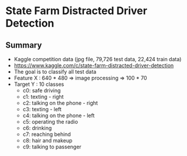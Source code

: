 # State Farm Distracted Driver Detection

## Summary
* Kaggle competition data (jpg file, 79,726 test data, 22,424 train data)
* https://www.kaggle.com/c/state-farm-distracted-driver-detection
* The goal is to classify all test data
* Feature X : 640 * 480 => image processing => 100 * 70
* Target Y : 10 classes
  * c0: safe driving
  * c1: texting - right
  * c2: talking on the phone - right
  * c3: texting - left
  * c4: talking on the phone - left
  * c5: operating the radio
  * c6: drinking
  * c7: reaching behind
  * c8: hair and makeup
  * c9: talking to passenger


